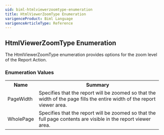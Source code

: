```yaml
---
uid: biml-htmlviewerzoomtype-enumeration
title: HtmlViewerZoomType Enumeration
varigenceProduct: Biml Language
varigenceArticleType: Reference
---
```


## HtmlViewerZoomType Enumeration<div class="LanguageSummary"><div class ="SummaryItem">The HtmlViewerZoomType enumeration provides options for the zoom level of the Report Action.</div></div><div class="EnumValueGroup">### Enumeration Values<table id="EnumValue" class="MemberList"><tbody><tr><th class="MemberNameColumnHeader">Name</th><th class="MemberSummaryColumnHeader">Summary</th></tr><tr class="cd0"><td class="MemberName">PageWidth</td><td class="MemberSummary"><div class ="SummaryItem">Specifies that the report will be zoomed so that the width of the page fills the entire width of the report viewer area.</div></td></tr><tr class="cd1"><td class="MemberName">WholePage</td><td class="MemberSummary"><div class ="SummaryItem">Specifies that the report will be zoomed so that the full page contents are visible in the report viewer area.</div></td></tr></tbody></table></div>